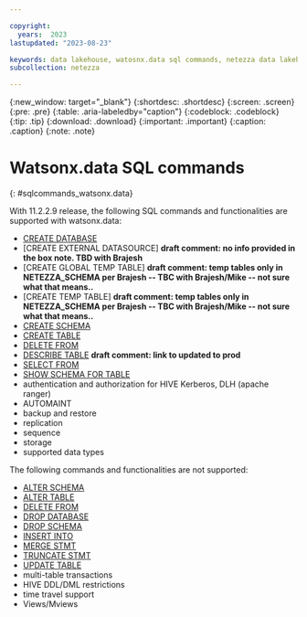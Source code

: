 ```yaml
---

copyright:
  years:  2023
lastupdated: "2023-08-23"

keywords: data lakehouse, watosnx.data sql commands, netezza data lakehouse, watsonx, watsonx.data, watsonx.data with nps
subcollection: netezza

---
```


{:new_window: target="_blank"}
{:shortdesc: .shortdesc}
{:screen: .screen}
{:pre: .pre}
{:table: .aria-labeledby="caption"}
{:codeblock: .codeblock}
{:tip: .tip}
{:download: .download}
{:important: .important}
{:caption: .caption}
{:note: .note}

# Watsonx.data SQL commands
{: #sqlcommands_watsonx.data}

With 11.2.2.9 release, the following SQL commands and functionalities are supported with watsonx.data:

- [CREATE DATABASE](https://www.ibm.com/docs/en/netezza?topic=npsscr-create-database-2)
- [CREATE EXTERNAL DATASOURCE] **draft comment: no info provided in the box note. TBD with Brajesh**
- [CREATE GLOBAL TEMP TABLE] **draft comment: temp tables only in NETEZZA_SCHEMA per Brajesh -- TBC with Brajesh/Mike -- not sure what that means..**
- [CREATE TEMP TABLE] **draft comment: temp tables only in NETEZZA_SCHEMA per Brajesh -- TBC with Brajesh/Mike -- not sure what that means..**
- [CREATE SCHEMA](https://www.ibm.com/docs/en/netezza?topic=npsscr-create-schema-2)
- [CREATE TABLE](https://www.ibm.com/docs/en/netezza?topic=npsscr-create-table-2)
- [DELETE FROM](https://www.ibm.com/docs/en/netezza?topic=npsscr-delete-2)
- [DESCRIBE TABLE](https://ibmdocs-test.dcs.ibm.com/docs/en/SSTNZ3_current?topic=reference-describe-table) **draft comment: link to updated to prod**
- [SELECT FROM](https://www.ibm.com/docs/en/netezza?topic=npsscr-select-retrieve-rows-2)
- [SHOW SCHEMA FOR TABLE](https://www.ibm.com/docs/en/netezza?topic=npsscr-show-schema-2)
- authentication and authorization for HIVE Kerberos, DLH (apache ranger)
- AUTOMAINT
- backup and restore
- replication
- sequence
- storage
- supported data types

The following commands and functionalities are not supported:

- [ALTER SCHEMA](https://www.ibm.com/docs/en/netezza?topic=npsscr-alter-schema-2)
- [ALTER TABLE](https://www.ibm.com/docs/en/netezza?topic=npsscr-alter-table-2)
- [DELETE FROM](https://www.ibm.com/docs/en/netezza?topic=npsscr-delete-2)
- [DROP DATABASE](https://www.ibm.com/docs/en/netezza?topic=npsscr-drop-database-2)
- [DROP SCHEMA](https://www.ibm.com/docs/en/netezza?topic=npsscr-drop-schema-2)
- [INSERT INTO](https://www.ibm.com/docs/en/netezza?topic=npsscr-insert-2)
- [MERGE STMT](https://www.ibm.com/docs/en/netezza?topic=npsscr-merge-2)
- [TRUNCATE STMT](https://www.ibm.com/docs/en/netezza?topic=npsscr-truncate-2)
- [UPDATE TABLE](https://www.ibm.com/docs/en/netezza?topic=npsscr-update-2)
- multi-table transactions
- HIVE DDL/DML restrictions
- time travel support
- Views/Mviews
